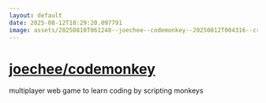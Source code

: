 ```yaml
---
layout: default
date: 2025-08-12T18:29:20.097791
image: assets/20250810T061248--joechee--codemonkey--20250812T004316--cropped.png
---
```


# [joechee/codemonkey](https://github.com/joechee/codemonkey)

multiplayer web game to learn coding by scripting monkeys
